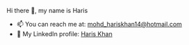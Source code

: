 Hi there 👋, my name is Haris


- 📫 You can reach me at: mohd_hariskhan14@hotmail.com 
- 👤 My LinkedIn profile: [Haris Khan](https://www.linkedin.com/in/hariskhan14/)

<!---
- 👋 Hi, I’m @hariskhan14
- 👀 I’m interested in ...
- 🌱 I’m currently learning ...
- 💞️ I’m looking to collaborate on ...
- 📫 How to reach me ...
hariskhan14/hariskhan14 is a ✨ special ✨ repository because its `README.md` (this file) appears on your GitHub profile.
You can click the Preview link to take a look at your changes.
--->
